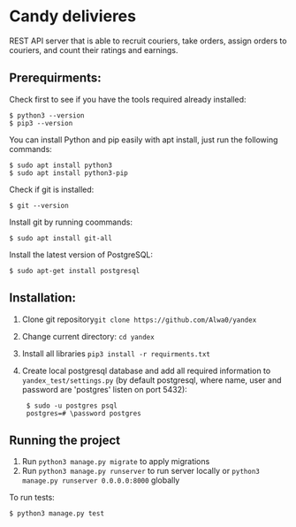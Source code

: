 # Candy delivieres
REST API server that is able to recruit couriers, take orders, assign orders to couriers, and count their ratings and earnings.
## Prerequirments:
Check first to see if you have the tools required already installed:

    $ python3 --version
    $ pip3 --version
You can install Python and pip easily with apt install, just run the following commands:

    $ sudo apt install python3
    $ sudo apt install python3-pip

Check if git is installed:

    $ git --version
Install git by running coommands:

    $ sudo apt install git-all
    
Install the latest version of PostgreSQL:

    $ sudo apt-get install postgresql

## Installation:
1. Clone git repository`git clone https://github.com/Alwa0/yandex`
2. Change current directory: `cd yandex`
3. Install all libraries `pip3 install -r requirments.txt`
4. Create local postgresql database and add all required information to `yandex_test/settings.py` (by default postgresql, where name, user and password are 'postgres' listen on port 5432):

        $ sudo -u postgres psql
        postgres=# \password postgres
## Running the project

1. Run `python3 manage.py migrate` to apply migrations
2. Run `python3 manage.py runserver` to run server locally or `python3 manage.py runserver 0.0.0.0:8000` globally

To run tests:

    $ python3 manage.py test
